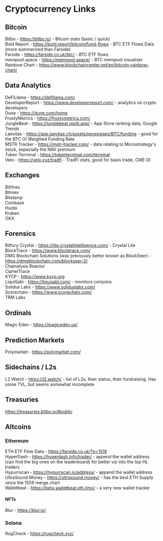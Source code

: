 # Cryptocurrency Links

## Bitcoin

Bitbo - https://bitbo.io/ - Bitcoin stats (basic / quick)<br />
Bold Report - https://bold.report/bitcoin/fund-flows - BTC ETF Flows Data (more summarized than Farside)<br />
Farside - https://farside.co.uk/btc/ - BTC ETF flows<br />
mempool.space - https://mempool.space/ - BTC mempool visualizer<br />
Rainbow Chart - https://www.blockchaincenter.net/en/bitcoin-rainbow-chart/<br />

## Data Analytics

DeFiLlama - https://defillama.com/<br />
DeveloperReport - https://www.developerreport.com/ - analytics on crypto developers<br />
Dune - https://dune.com/home<br />
FrostyMetrics - https://frostymetrics.com/<br />
JungleBeat - https://junglebeat.replit.app/ - App Store ranking data, Google Trends<br />
Laevitas - https://app.laevitas.ch/assets/perpswaps/BTC/funding - good for the BTC OI Weighted Funding Rate<br />
MSTR Tracker - https://mstr-tracker.com/ - data relating to Microstrategy's stock, especially the NAV premium<br />
Token Terminal - https://tokenterminal.com/terminal<br />
Velo - https://velo.xyz/tradfi - TradFi stats, good for basis trade, CME OI<br />

## Exchanges

Bitfinex<br />
Bitmex<br />
Bitstamp<br />
Coinbase<br />
Huobi<br />
Kraken<br />
OKX<br />

## Forensics

Bitfury Crystal - https://lite.crystalintelligence.com/ - Crystal Lite<br />
BlockTrace - https://www.blocktrace.com/<br />
DMG Blockchain Solutions (was previously better known as BlockSeer) - https://dmgblockchain.com/blockseer-2/<br />
Chainalysis Reactor<br />
CipherTrace<br />
KYCP - https://www.kycp.org<br />
LiquiSabi - https://liquisabi.com/ - monitors coinjoins<br />
Solidus Labs - https://www.soliduslabs.com/<br />
Scorechain - https://www.scorechain.com/<br />
TRM Labs<br />

## Ordinals

Magic Eden - https://magiceden.us/<br />

## Prediction Markets

Polymarket - https://polymarket.com/<br />

## Sidechains / L2s

L2 Watch - https://l2.watch/ - list of L2s, their status, their fundraising. Has some TVL, but seems somewhat incomplete<br />

## Treasuries

https://treasuries.bitbo.io/#public<br />

## Altcoins

### Ethereum

ETH ETF Flow Data - https://farside.co.uk/?p=1518<br />
HyperDash - https://hyperdash.info/trader/ - append the wallet address (can find the big ones on the leaderboard) for better viz into the top HL traders<br />
Hypurrscan - https://hypurrscan.io/address/ - append the wallet address<br />
UltraSound.Money - https://ultrasound.money/ - has the best ETH Supply since the 1559 merge chart<br />
Walletbeat - https://beta.walletbeat.eth.limo/ - a very new wallet tracker<br />

#### NFTs

Blur - https://blur.io/<br />

### Solana

RugCheck - https://rugcheck.xyz/<br />

